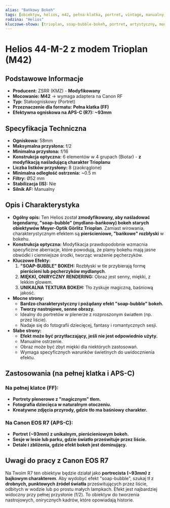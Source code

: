 ```yaml
---
alias: "Bańkowy Bokeh"
tags: [obiektyw, helios, m42, pełna-klatka, portret, vintage, manualny, modyfikowany, trioplan]
rodzina: "Helios"
kluczowe-słowa: [trioplan, soap-bubble-bokeh, portret, artystyczny, modyfikowany, dreamy]
---
```


# Helios 44-M-2 z modem Trioplan (M42)

## Podstawowe Informacje
- **Producent:** ZSRR (KMZ) - **Modyfikowany**
- **Mocowanie:** **M42** → wymaga adaptera na Canon RF
- **Typ:** Stałoogniskowy (Portret)
- **Przeznaczenie dla formatu:** **Pełna klatka (FF)**
- **Efektywna ogniskowa na APS-C (R7):** **~93mm**

## Specyfikacja Techniczna
- **Ogniskowa:** 58mm
- **Maksymalna przysłona:** f/2
- **Minimalna przysłona:** f/16
- **Konstrukcja optyczna:** 6 elementów w 4 grupach (Biotar) - **z modyfikacją naśladującą charakter Trioplanu**
- **Liczba listków przysłony:** 8 (zaokrąglone)
- **Minimalna odległość ostrzenia:** ~0.5 m
- **Filtry:** Ø52 mm
- **Stabilizacja (IS):** Nie
- **Silnik AF:** Manualny

## Opis i Charakterystyka
- **Ogólny opis:** Ten Helios został **zmodyfikowany, aby naśladować legendarny, "soap-bubble" (mydlano-bańkowy) bokeh starych obiektywów Meyer-Optik Görlitz Trioplan**. Zamiast wirowania, charakterystycznym efektem są **pierścieniowe, "bańkowe" rozbłyski** w bokehu.
- **Konstrukcja optyczna:** Modyfikacja prawdopodobnie wzmacnia specyficzne aberracje, które powodują, że plamy bokehu mają jasne obwódki i ciemniejsze środki, tworząc wrażenie pęcherzyków.
- **Kluczowe Efekty:**
    1.  **"SOAP-BUBBLE" BOKEH:** Rozbłyski w tle przybierają formę **pierścieni lub pęcherzyków mydlanych**.
    2.  **MIĘKKI, ONIRYCZNY RENDERING:** Obraz jest senny, miękki, z lekkim glowem.
    3.  **UNIKALNA TEXTURA BOKEH:** Tło zyskuje magiczną, baśniową jakość.
- **Mocne strony:**
    - **Bardzo charakterystyczny i pożądany efekt "soap-bubble" bokeh.**
    - **Tworzy nastrojowe, senne obrazy.**
    - Idealny do portretów w plenerze z rozproszonym światłem (np. przez liście).
    - Nadaje się do fotografii dziecięcej, fantasy i romantycznych sesji.
- **Słabe strony:**
    - **Efekt może być przytłaczający, jeśli nie jest odpowiednio użyty.**
    - Manualne ostrzenie.
    - Obraz może być zbyt miękki dla niektórych zastosowań.
    - Wymaga specyficznych warunków świetlnych do uwidocznienia efektu.

## Zastosowania (na pełnej klatka i APS-C)
### Na pełnej klatce (FF):
- **Portrety plenerowe z "magicznym" tłem.**
- **Fotografia dziecięca w naturalnym otoczeniu.**
- **Kreatywne zdjęcia przyrody, gdzie tło ma baśniowy charakter.**

### Na Canon EOS R7 (APS-C):
- **Portret (~93mm) z unikalnym, pierścieniowym bokeh.**
- **Sesje w lesie lub parku, gdzie światło prześwituje przez liście.**
- **Detale i zbliżenia, gdzie efekt bokeh jest dominujący.**

## Uwagi do pracy z Canon EOS R7
Na Twoim R7 ten obiektyw będzie działał jako **portrecista (~93mm) z bajkowym charakterem**. Aby wydobyć efekt "soap-bubble", szukaj tł z **drobnych, punktowych źródeł światła** prześwitujących przez liście, odbitych w wodzie lub po prostu małych lampkach. Efekt jest najbardziej widoczny przy pełnej przysłonie (f/2). To obiektyw do tworzenia nastrojowych, onirycznych kadrów, które opowiadają historie.